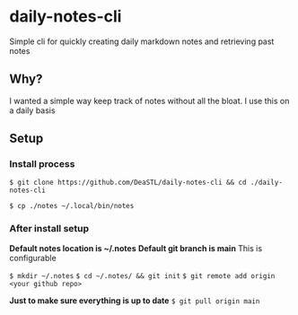 # daily-notes-cli
Simple cli for quickly creating daily markdown notes and retrieving past notes


## Why?

I wanted a simple way keep track of notes without all the bloat. I use this on a daily basis

## Setup


### Install process

`$ git clone https://github.com/DeaSTL/daily-notes-cli && cd ./daily-notes-cli`

`$ cp ./notes ~/.local/bin/notes`

### After install setup


**Default notes location is ~/.notes**
**Default git branch is main**
This is configurable

`$ mkdir ~/.notes`
`$ cd ~/.notes/ && git init`
`$ git remote add origin <your github repo>`

**Just to make sure everything is up to date**
`$ git pull origin main`




